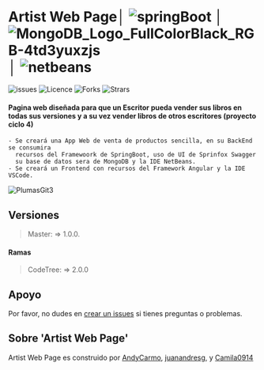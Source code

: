 # Artist Web Page│   ![springBoot](https://user-images.githubusercontent.com/83571422/141090035-5cf58029-7c7e-4d90-a6c8-b639fa71447b.jpg) │ ![MongoDB_Logo_FullColorBlack_RGB-4td3yuxzjs](https://user-images.githubusercontent.com/83571422/141090358-28be978a-82aa-4091-8207-4f0bd6430b90.jpg) │ ![netbeans](https://user-images.githubusercontent.com/83571422/141090612-1fb61923-5cfc-4274-88e0-596ccfb35548.jpg)
![issues](https://img.shields.io/github/issues/Andycarmo/ArtistWebPage?style=plastic&color=green)
![Licence](https://img.shields.io/github/license/Andycarmo/ArtistWebPage?style=plastic&color=red)
![Forks](https://img.shields.io/github/forks/Andycarmo/ArtistWebPage?style=plastic)
![Strars](https://img.shields.io/github/stars/Andycarmo/ArtistWebPage?style=plastic)


#### Pagina web diseñada para que un Escritor pueda vender sus libros en todas sus versiones y a su vez vender libros de otros escritores (proyecto ciclo 4)

    - Se creará una App Web de venta de productos sencilla, en su BackEnd se consumira   
      recursos del Framewoork de SpringBoot, uso de UI de Sprinfox Swagger  
      su base de datos sera de MongoDB y la IDE NetBeans.
    - Se creará un Frontend con recursos del Framework Angular y la IDE VSCode.  
    
![PlumasGit3](https://user-images.githubusercontent.com/83571422/141273614-2a9a2dc0-2acf-4180-92f1-d7cdaf5d03a8.jpg)

## Versiones
>Master: => 1.0.0.

#### Ramas
>CodeTree: => 2.0.0


## Apoyo
Por favor, no dudes en [crear un issues](https://github.com/Andycarmo/ArtistWebPage/issues/new) si tienes preguntas o problemas.

## Sobre 'Artist Web Page' 
Artist Web Page es construido por [AndyCarmo](https://github.com/Andycarmo), [juanandresg](https://github.com/juanandresg), y [Camila0914](https://github.com/Camila0914)

